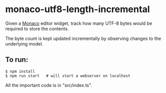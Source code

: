 # monaco-utf8-length-incremental

Given a [Monaco](https://microsoft.github.io/monaco-editor/) editor widget, track how many UTF-8 bytes would be required to store the contents.

The byte count is kept updated incrementally by observing changes to the underlying model.

## To run:

```
$ npm install
$ npm run start   # will start a webserver on localhost
```

All the important code is in "src/index.ts".
